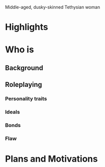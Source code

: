 Middle-aged, dusky-skinned Tethysian woman
# Highlights
# Who is 
## Background
## Roleplaying 
### Personality traits
### Ideals
### Bonds
### Flaw
# Plans and Motivations